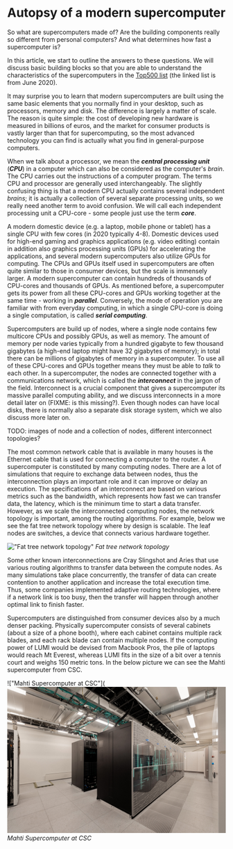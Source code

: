 # Autopsy of a modern supercomputer

So what are supercomputers made of? Are the building components really so
different from personal computers? And what determines how fast a
supercomputer is?

In this article, we start to outline the answers to these questions. We will
discuss basic building blocks so that you are able to understand the
characteristics of the supercomputers in the
[Top500 list](https://www.top500.org/lists/top500/2020/06/) (the linked list
is from June 2020).

It may surprise you to learn that modern supercomputers are built using the
same basic elements that you normally find in your desktop, such as
processors, memory and disk. The difference is largely a matter of scale. The
reason is quite simple: the cost of developing new hardware is measured in
billions of euros, and the market for consumer products is vastly larger than
that for supercomputing, so the most advanced technology you can find is
actually what you find in general-purpose computers.

When we talk about a processor, we mean the _**central processing unit**_
(_**CPU**_) in a computer which can also be considered as the computer's
_brain_. The CPU carries out the instructions of a computer program. The terms
CPU and processor are generally used interchangeably. The slightly confusing
thing is that a modern CPU actually contains several independent _brains_; it
is actually a collection of several separate processing units, so we really
need another term to avoid confusion. We will call each independent processing
unit a CPU-core - some people just use the term **_core_**.

A modern domestic device (e.g. a laptop, mobile phone or tablet) has a single
CPU with few cores (in 2020 typically 4-8). Domestic devices used for high-end
gaming and graphics applications (e.g. video editing) contain in addition also
graphics processing units (GPUs) for accelerating the applications, and
several modern supercomputers also utilize GPUs for computing. The CPUs and
GPUs itself used in supercomputers are often quite similar to those in
consumer devices, but the scale is immensely larger. A modern supercomputer
can contain hundreds of thousands of CPU-cores and thousands of GPUs. As
mentioned before, a supercomputer gets its power from all these CPU-cores and
GPUs working together at the same time - working in _**parallel**_.
Conversely, the mode of operation you are familiar with from everyday
computing, in which a single CPU-core is doing a single computation, is called
_**serial computing**_.

Supercomputers are build up of nodes, where a single node contains few
multicore CPUs and possibly GPUs, as well as memory. The amount of memory per
node varies typically from a hundred gigabyte to few thousand gigabytes (a
high-end laptop might have 32 gigabytes of memory); in total there can be
millions of gigabytes of memory in a supercomputer. To use all of these
CPU-cores and GPUs together means they must be able to _talk_ to each other.
In a supercomputer, the nodes are connected together with a communications
network, which is called the _**interconnect**_ in the jargon of the field.
Interconnect is a crucial component that gives a supercomputer its massive parallel computing ability, and
we discuss interconnects in a more detail later on (FIXME: is this missing?).
Even though nodes can have local disks, there is normally also a separate
disk storage system, which we also discuss more later on.

TODO: images of node and a collection of nodes, different interconnect
topologies?


The most common network cable that is available in many houses is the Ethernet 
cable that is used for connecting a computer to the router.
A supercomputer is constituted by many computing nodes. There are a lot of 
simulations that require to exchange data between nodes, thus the 
interconnection plays an important role and it can improve or delay an execution.
The specifications of an interconnect are based on various metrics such as the bandwidth, 
which represents how fast we can transfer data, the latency, which is the minimum 
time to start a data transfer. However, as we scale the interconnected computing nodes, 
the network topology is important, among the routing algorithms. For example, 
below we see the fat tree network topology where by design is scalable. 
The leaf nodes are switches, a device that connects various hardware together. 

!["Fat tree network topology"](./images/Fat_tree_network.svg.png)
*Fat tree network topology*

Some other known interconnections are Cray Slingshot and Aries that use various 
routing algorithms to transfer data between the compute nodes. As many simulations take 
place concurrently, the transfer of data can create contention to another application 
and increase the total execution time. Thus, some companies implemented adaptive 
routing technologies, where if a network link is too busy, then the transfer 
will happen through another optimal link to finish faster.



Supercomputers are distinguished from consumer devices also by a much denser
packing. Physically supercomputer consists of several cabinets (about a
size of a phone booth), where each cabinet contains multiple rack blades, and
each rack blade can contain multiple nodes. If the computing power of LUMI
would be devised from Macbook Pros, the pile of laptops would reach Mt
Everest, whereas LUMI fits in the size of a bit over a tennis court
and weighs 150 metric tons. In the below picture we can see the Mahti supercomputer
from CSC.

!["Mahti Supercomputer at CSC"](![](images/mahti.jpg)
*Mahti Supercomputer at CSC*

<!-- Copyright SURFsara,  EPCC at the University of Edinburgh, CSC - IT Center for Science Ltd. >

